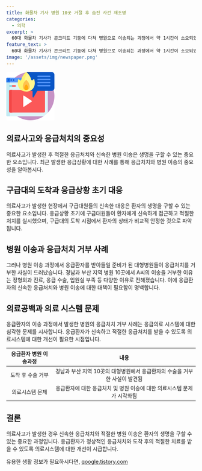 ```yaml
---
title: 화물차 기사 병원 10곳 거절 후 숨진 사건 재조명
categories:
  - 의학
excerpt: >
  60대 화물차 기사가 콘크리트 기둥에 다쳐 병원으로 이송되는 과정에서 약 1시간이 소요되었고, 그 결과로 사망하게 됐다. 유족은 이송이 지연돼 의료공백으로 인한 사망이라 주장했지만, 경남도는 의료공백이 사망과 무관하다고 밝혔다. 구급대원들은 다수의 병원에서 이송을 거절당하며 고생했으며, A씨는 병원 도착 직전 의식이 흐려지기 시작했다고 전해졌다. 유족은 가까운 병원에서 출혈만이라도 잡아줬다면 사망을 막을 수 있지 않았을까 하는 아쉬움을 표현했다.
feature_text: >
  60대 화물차 기사가 콘크리트 기둥에 다쳐 병원으로 이송되는 과정에서 약 1시간이 소요되었고, 그 결과로 사망하게 됐다. 유족은 이송이 지연돼 의료공백으로 인한 사망이라 주장했지만, 경남도는 의료공백이 사망과 무관하다고 밝혔다. 구급대원들은 다수의 병원에서 이송을 거절당하며 고생했으며, A씨는 병원 도착 직전 의식이 흐려지기 시작했다고 전해졌다. 유족은 가까운 병원에서 출혈만이라도 잡아줬다면 사망을 막을 수 있지 않았을까 하는 아쉬움을 표현했다.
image: '/assets/img/newspaper.png'
---
```


<p><img src="/assets/img/news.png" alt="rentncar 속보" /></p>

<h2>의료사고와 응급처치의 중요성</h2>

<p data-ke-size="size16">의료사고가 발생한 후 적절한 응급처치와 신속한 병원 이송은 생명을 구할 수 있는 중요한 요소입니다. 최근 발생한 응급상황에 대한 사례를 통해 응급처치와 병원 이송의 중요성을 알아봅시다.</p>

<h2>구급대의 도착과 응급상황 초기 대응</h2>

<p data-ke-size="size16">의료사고가 발생한 현장에서 구급대원들의 신속한 대응은 환자의 생명을 구할 수 있는 중요한 요소입니다. 응급상황 초기에 구급대원들이 환자에게 신속하게 접근하고 적절한 처치를 실시했으며, 구급대의 도착 시점에서 환자의 상태가 비교적 안정한 것으로 파악됩니다.</p>

<h2>병원 이송과 응급처치 거부 사례</h2>

<p data-ke-size="size16">그러나 병원 이송 과정에서 응급환자를 받아들일 준비가 된 대형병원들이 응급처치를 거부한 사실이 드러났습니다. 경남과 부산 지역 병원 10곳에서 A씨의 이송을 거부한 이유는 정형외과 진료, 응급 수술, 입원실 부족 등 다양한 이유로 전해졌습니다. 이에 응급환자의 신속한 응급처치와 병원 이송에 대한 대책이 필요함이 명백합니다.</p>

<h2>의료공백과 의료 시스템 문제</h2>

<p data-ke-size="size16">응급환자의 이송 과정에서 발생한 병원의 응급처치 거부 사례는 응급의료 시스템에 대한 심각한 문제를 시사합니다. 응급환자가 신속하고 적절한 응급처치를 받을 수 있도록 의료시스템에 대한 개선이 필요한 시점입니다.</p>

<table>
    <thead>
        <tr>
            <th style="text-align: center;">응급환자 병원 이송과정</th>
            <th style="text-align: center;">내용</th>
        </tr>
    </thead>
    <tbody>
        <tr>
            <td style="text-align: center;">도착 후 수술 거부</td>
            <td style="text-align: center;">경남과 부산 지역 10곳의 대형병원에서 응급환자의 수술을 거부한 사실이 발견됨</td>
        </tr>
        <tr>
            <td style="text-align: center;">의료시스템 문제</td>
            <td style="text-align: center;">응급환자에 대한 응급처치 및 병원 이송에 대한 의료시스템 문제가 시각화됨</td>
        </tr>
    </tbody>
</table>

<h2>결론</h2>

<p data-ke-size="size16">의료사고가 발생한 경우 신속한 응급처치와 적절한 병원 이송은 환자의 생명을 구할 수 있는 중요한 과정입니다. 응급환자가 정상적인 응급처치와 도착 후의 적절한 치료를 받을 수 있도록 의료시스템에 대한 개선이 시급합니다.</p>
유용한 생활 정보가 필요하시다면, <a href="https://qoogle.tistory.com" rel="dofollow">qoogle.tistory.com</a>



